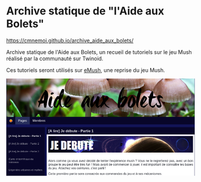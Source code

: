 # Archive statique de "l'Aide aux Bolets"

https://cmnemoi.github.io/archive_aide_aux_bolets/

Archive statique de l'Aide aux Bolets, un recueil de tutoriels sur le jeu Mush réalisé par la communauté sur Twinoid.

Ces tutoriels seront utilisés sur [eMush](https://emush.eternaltwin.org/), une reprise du jeu Mush.

![Apreçu de l'Aide aux Bolets](screenshot.png)